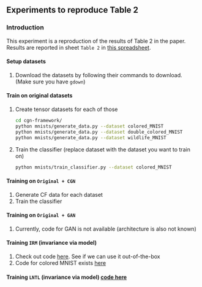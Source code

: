 ## Experiments to reproduce Table 2


### Introduction

This experiment is a reproduction of the results of Table 2 in the paper.
Results are reported in sheet `Table 2` in [this spreadsheet](https://docs.google.com/spreadsheets/d/19jrl_rQnsTDQahcWdqJPeW1T5FzWay7OE_rt_e96zEM/edit?usp=sharing).


#### Setup datasets
1. Download the datasets by following their commands to download. (Make sure you have `gdown`)

#### Train on original datasets

1. Create tensor datasets for each of those
   ```bash
   cd cgn-framework/
   python mnists/generate_data.py --dataset colored_MNIST
   python mnists/generate_data.py --dataset double_colored_MNIST
   python mnists/generate_data.py --dataset wildlife_MNIST
   ```
2. Train the classifier (replace dataset with the dataset you want to train on)
   ```bash
   python mnists/train_classifier.py --dataset colored_MNIST
   ```

#### Training on `Original + CGN`
1. Generate CF data for each dataset
2. Train the classifier

#### Training on `Original + GAN`
1. Currently, code for GAN is not available (architecture is also not known)


#### Training `IRM` (invariance via model)
1. Check out code [here](https://github.com/facebookresearch/InvariantRiskMinimization). See if we can use it out-of-the-box
2. Code for colored MNIST exists [here](https://github.com/facebookresearch/InvariantRiskMinimization/blob/main/code/colored_mnist/main.py)

#### Training `LNTL` (invariance via model) [code here](https://github.com/feidfoe/learning-not-to-learn)
